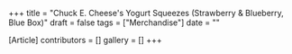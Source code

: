 +++
title = "Chuck E. Cheese's Yogurt Squeezes (Strawberry & Blueberry, Blue Box)"
draft = false
tags = ["Merchandise"]
date = ""

[Article]
contributors = []
gallery = []
+++